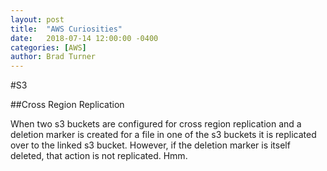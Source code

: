 ```yaml
---
layout: post
title:  "AWS Curiosities"
date:   2018-07-14 12:00:00 -0400
categories: [AWS]
author: Brad Turner
---
```


#S3

##Cross Region Replication

When two s3 buckets are configured for cross region replication and a deletion marker is created for a file in one of the s3 buckets it is replicated over to the linked s3 bucket.  However, if the deletion marker is itself deleted, that action is not replicated. Hmm.
